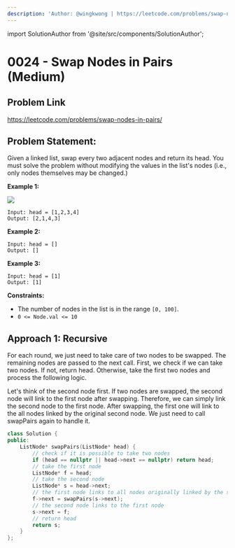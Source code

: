 ```yaml
---
description: 'Author: @wingkwong | https://leetcode.com/problems/swap-nodes-in-pairs/'
---
```


import SolutionAuthor from '@site/src/components/SolutionAuthor';

# 0024 - Swap Nodes in Pairs (Medium)

## Problem Link

https://leetcode.com/problems/swap-nodes-in-pairs/

## Problem Statement:

Given a linked list, swap every two adjacent nodes and return its head. You must solve the problem without modifying the values in the list's nodes (i.e., only nodes themselves may be changed.)

**Example 1:**

![](https://assets.leetcode.com/uploads/2020/10/03/swap\_ex1.jpg)

```
Input: head = [1,2,3,4]
Output: [2,1,4,3]
```

**Example 2:**

```
Input: head = []
Output: []
```

**Example 3:**

```
Input: head = [1]
Output: [1]
```



**Constraints:**

* The number of nodes in the list is in the range `[0, 100]`.
* `0 <= Node.val <= 10`

## Approach 1: Recursive

For each round, we just need to take care of two nodes to be swapped. The remaining nodes are passed to the next call. First, we check if we can take two nodes. If not, return head. Otherwise, take the first two nodes and process the following logic.

Let's think of the second node first. If two nodes are swapped, the second node will link to the first node after swapping. Therefore, we can simply link the second node to the first node. After swapping, the first one will link to the all nodes linked by the original second node. We just need to call swapPairs again to handle it.

<SolutionAuthor name="@wingkwong"/>

```cpp
class Solution {
public:
    ListNode* swapPairs(ListNode* head) {
        // check if it is possible to take two nodes
        if (head == nullptr || head->next == nullptr) return head;
        // take the first node
        ListNode* f = head;
        // take the second node
        ListNode* s = head->next;
        // the first node links to all nodes originally linked by the second node
        f->next = swapPairs(s->next);
        // the second node links to the first node
        s->next = f; 
        // return head
        return s;
    }
};
```
